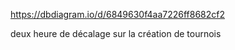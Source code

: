 https://dbdiagram.io/d/6849630f4aa7226ff8682cf2

deux heure de décalage sur la création de tournois 
